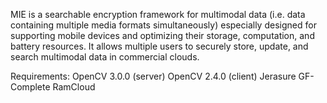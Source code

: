 MIE is a searchable encryption framework for multimodal data (i.e. data containing multiple media formats simultaneously) especially designed for supporting mobile devices and optimizing their storage, computation, and battery resources. It allows multiple users to securely store, update, and search multimodal data in commercial clouds.

Requirements: 
OpenCV 3.0.0 (server)
OpenCV 2.4.0 (client)
Jerasure
GF-Complete
RamCloud
